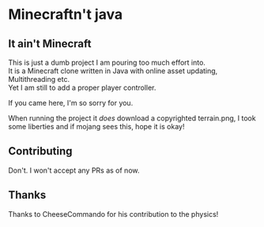 # Minecraftn't java
## It ain't Minecraft

This is just a dumb project I am pouring too much effort into.  
It is a Minecraft clone written in Java with online asset updating, Multithreading etc.  
Yet I am still to add a proper player controller.

If you came here, I'm so sorry for you.  

When running the project it *does* download a copyrighted terrain.png, I took some liberties and if mojang sees this,
hope it is okay!


## Contributing
Don't. I won't accept any PRs as of now.

## Thanks

Thanks to CheeseCommando for his contribution to the physics!